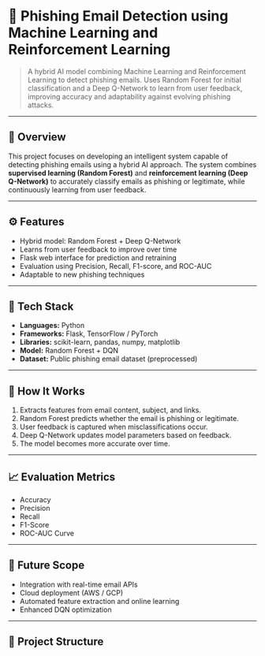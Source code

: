 # 🧠 Phishing Email Detection using Machine Learning and Reinforcement Learning

> A hybrid AI model combining Machine Learning and Reinforcement Learning to detect phishing emails. Uses Random Forest for initial classification and a Deep Q-Network to learn from user feedback, improving accuracy and adaptability against evolving phishing attacks.

---

## 📘 Overview
This project focuses on developing an intelligent system capable of detecting phishing emails using a hybrid AI approach. The system combines **supervised learning (Random Forest)** and **reinforcement learning (Deep Q-Network)** to accurately classify emails as phishing or legitimate, while continuously learning from user feedback.

---

## ⚙️ Features
- Hybrid model: Random Forest + Deep Q-Network  
- Learns from user feedback to improve over time  
- Flask web interface for prediction and retraining  
- Evaluation using Precision, Recall, F1-score, and ROC-AUC  
- Adaptable to new phishing techniques

---

## 🧰 Tech Stack
- **Languages:** Python  
- **Frameworks:** Flask, TensorFlow / PyTorch  
- **Libraries:** scikit-learn, pandas, numpy, matplotlib  
- **Model:** Random Forest + DQN  
- **Dataset:** Public phishing email dataset (preprocessed)

---

## 🧪 How It Works
1. Extracts features from email content, subject, and links.  
2. Random Forest predicts whether the email is phishing or legitimate.  
3. User feedback is captured when misclassifications occur.  
4. Deep Q-Network updates model parameters based on feedback.  
5. The model becomes more accurate over time.

---

## 📈 Evaluation Metrics
- Accuracy  
- Precision  
- Recall  
- F1-Score  
- ROC-AUC Curve

---

## 🚀 Future Scope
- Integration with real-time email APIs  
- Cloud deployment (AWS / GCP)  
- Automated feature extraction and online learning  
- Enhanced DQN optimization

---

## 📎 Project Structure
